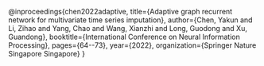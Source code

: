 @inproceedings{chen2022adaptive,
  title={Adaptive graph recurrent network for multivariate time series imputation},
  author={Chen, Yakun and Li, Zihao and Yang, Chao and Wang, Xianzhi and Long, Guodong and Xu, Guandong},
  booktitle={International Conference on Neural Information Processing},
  pages={64--73},
  year={2022},
  organization={Springer Nature Singapore Singapore}
}